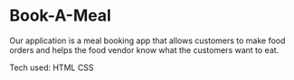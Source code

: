 # Book-A-Meal
Our application is a meal booking app that allows customers to make food orders and helps the food vendor know what the customers want to eat.

Tech used:
HTML
CSS
